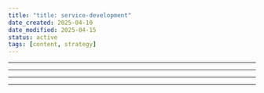 ```yaml
---
title: "title: service-development"
date_created: 2025-04-10
date_modified: 2025-04-15
status: active
tags: [content, strategy]
---
```


---

---

---

---


